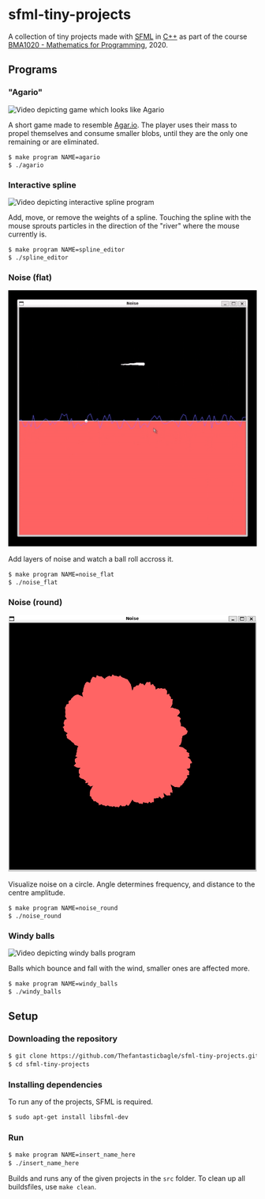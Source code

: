 # sfml-tiny-projects
A collection of tiny projects made with [SFML](https://en.wikipedia.org/wiki/Simple_and_Fast_Multimedia_Library) in [C++](https://en.wikipedia.org/wiki/C%2B%2B) as part of the course [BMA1020 - Mathematics for Programming](www.ntnu.edu/studies/courses/BMA1020), 2020.<br>

## Programs
### "Agario"
![Video depicting game which looks like Agario](https://github.com/Thefantasticbagle/sfml-tiny-projects/blob/9b720ef88afbd94756f8e2ecbafc889c5cce42ff/images/agario_gameplay.gif)

A short game made to resemble [Agar.io](https://en.wikipedia.org/wiki/Agar.io). The player uses their mass to propel themselves and consume smaller blobs, until they are the only one remaining or are eliminated.

```
$ make program NAME=agario
$ ./agario
```

### Interactive spline
![Video depicting interactive spline program](https://github.com/Thefantasticbagle/sfml-tiny-projects/blob/9b720ef88afbd94756f8e2ecbafc889c5cce42ff/images/spline_editor_example.gif)

Add, move, or remove the weights of a spline. Touching the spline with the mouse sprouts particles in the direction of the "river" where the mouse currently is.

```
$ make program NAME=spline_editor
$ ./spline_editor
```

### Noise (flat)
![Video depicting flat noise program](https://github.com/Thefantasticbagle/sfml-tiny-projects/blob/9b720ef88afbd94756f8e2ecbafc889c5cce42ff/images/noise_flat_example.gif)

Add layers of noise and watch a ball roll accross it.

```
$ make program NAME=noise_flat
$ ./noise_flat
```

### Noise (round)
![Image depicting round noise program](https://github.com/Thefantasticbagle/sfml-tiny-projects/blob/9b720ef88afbd94756f8e2ecbafc889c5cce42ff/images/noise_round_example.png)

Visualize noise on a circle. Angle determines frequency, and distance to the centre amplitude.

```
$ make program NAME=noise_round
$ ./noise_round
```

### Windy balls
![Video depicting windy balls program](https://github.com/Thefantasticbagle/sfml-tiny-projects/blob/9b720ef88afbd94756f8e2ecbafc889c5cce42ff/images/windy_balls_example.gif)

Balls which bounce and fall with the wind, smaller ones are affected more.

```
$ make program NAME=windy_balls
$ ./windy_balls
```

## Setup
### Downloading the repository
```sh
$ git clone https://github.com/Thefantasticbagle/sfml-tiny-projects.git
$ cd sfml-tiny-projects
```

### Installing dependencies
To run any of the projects, SFML is required.
```sh
$ sudo apt-get install libsfml-dev
```

### Run
```sh
$ make program NAME=insert_name_here
$ ./insert_name_here
```
Builds and runs any of the given projects in the `src` folder. To clean up all buildsfiles, use `make clean`.
